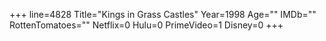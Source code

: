 +++
line=4828
Title="Kings in Grass Castles"
Year=1998
Age=""
IMDb=""
RottenTomatoes=""
Netflix=0
Hulu=0
PrimeVideo=1
Disney=0
+++

